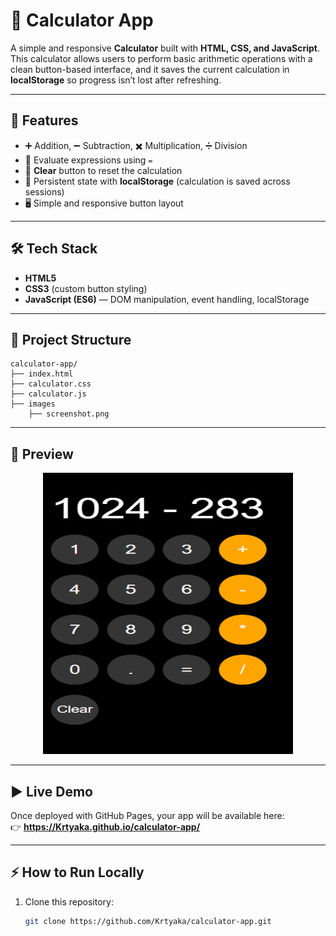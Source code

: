 # 🧮 Calculator App

A simple and responsive **Calculator** built with **HTML, CSS, and JavaScript**.  
This calculator allows users to perform basic arithmetic operations with a clean button-based interface, and it saves the current calculation in **localStorage** so progress isn’t lost after refreshing.

---

## 🚀 Features
- ➕ Addition, ➖ Subtraction, ✖️ Multiplication, ➗ Division
- 🟰 Evaluate expressions using `=`
- 🧹 **Clear** button to reset the calculation
- 💾 Persistent state with **localStorage** (calculation is saved across sessions)
- 🖥️ Simple and responsive button layout

---

## 🛠️ Tech Stack
- **HTML5**  
- **CSS3** (custom button styling)  
- **JavaScript (ES6)** — DOM manipulation, event handling, localStorage

---

## 📂 Project Structure
```
calculator-app/
├── index.html
├── calculator.css
├── calculator.js
├── images
    ├── screenshot.png
```
---

## 📸 Preview
<p align="center">
  <img src="images/screenshot.png" alt="Calculator Screenshot" height="450" width="400"/>
</p>

---

## ▶️ Live Demo
Once deployed with GitHub Pages, your app will be available here:  
👉 **https://Krtyaka.github.io/calculator-app/**

---

## ⚡ How to Run Locally
1. Clone this repository:
   ```bash
   git clone https://github.com/Krtyaka/calculator-app.git
